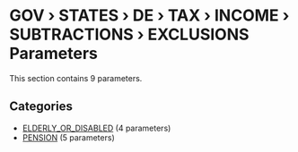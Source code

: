 # GOV › STATES › DE › TAX › INCOME › SUBTRACTIONS › EXCLUSIONS Parameters

This section contains 9 parameters.

## Categories

- [ELDERLY_OR_DISABLED](elderly_or_disabled/index.md) (4 parameters)
- [PENSION](pension/index.md) (5 parameters)
